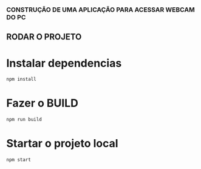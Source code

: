 ### CONSTRUÇÃO DE UMA APLICAÇÃO PARA ACESSAR WEBCAM DO PC
## RODAR O PROJETO
# Instalar dependencias
`npm install`

# Fazer o BUILD
`npm run build`

# Startar o projeto local
`npm start`